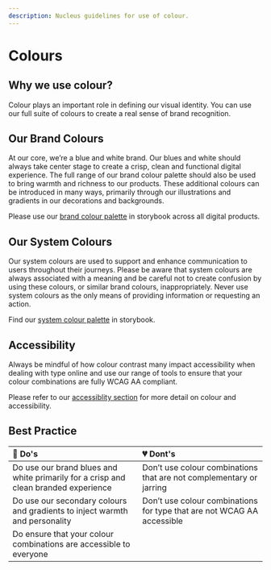 ```yaml
---
description: Nucleus guidelines for use of colour.
---
```


# Colours

## Why we use colour?

Colour plays an important role in defining our visual identity. You can use our full suite of colours to create a real sense of brand recognition.

## Our Brand Colours 

At our core, we’re a blue and white brand. Our blues and white should always take center stage to create a crisp, clean and functional digital experience. The full range of our brand colour palette should also be used to bring warmth and richness to our products. These additional colours can be introduced in many ways, primarily through our illustrations and gradients in our decorations and backgrounds.

Please use our [brand colour palette](https://britishgas.co.uk/nucleus/demo/index.html?path=/story/foundations-colours--brand-pallette) in storybook across all digital products.

## Our System Colours

Our system colours are used to support and enhance communication to users throughout their journeys. Please be aware that system colours are always associated with a meaning and be careful not to create confusion by using these colours, or similar brand colours, inappropriately. Never use system colours as the only means of providing information or requesting an action.

Find our [system colour palette](https://britishgas.co.uk/nucleus/demo/index.html?path=/story/foundations-colours--system-pallette) in storybook.

## Accessibility

Always be mindful of how colour contrast many impact accessibility when dealing with type online and use our range of tools to ensure that your colour combinations are fully WCAG AA compliant.

Please refer to our [accessiblity section](https://docs.britishgas.design/accessibility) for more detail on colour and accessibility. 

## Best Practice

| 💚 Do's | 💔 Dont's |
| :--- | :--- |
| Do use our brand blues and white primarily for a crisp and clean branded experience | Don’t use colour combinations that are not complementary or jarring |
| Do use our secondary colours and gradients to inject warmth and personality | Don’t use colour combinations for type that are not WCAG AA accessible |
| Do ensure that your colour combinations are accessible to everyone | |


